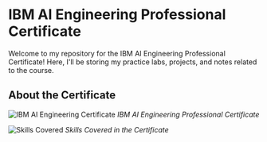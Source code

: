 # IBM AI Engineering Professional Certificate

Welcome to my repository for the IBM AI Engineering Professional Certificate! Here, I'll be storing my practice labs, projects, and notes related to the course.

## About the Certificate

![IBM AI Engineering Certificate](![image](https://github.com/Eng-Ahmed-Rifai/IBM-AI-Engineering-Professional-Certificate/assets/110114267/4cce5f94-d6db-497a-85b3-b94a9f81262b)
)
*IBM AI Engineering Professional Certificate*

![Skills Covered](![image](https://github.com/Eng-Ahmed-Rifai/IBM-AI-Engineering-Professional-Certificate/assets/110114267/7149d630-c211-4ab7-998b-fd007cd53338))
*Skills Covered in the Certificate*
